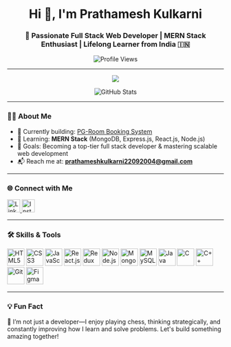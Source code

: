 <h1 align="center">Hi 👋, I'm Prathamesh Kulkarni</h1>
<h3 align="center">🚀 Passionate Full Stack Web Developer | MERN Stack Enthusiast | Lifelong Learner from India 🇮🇳</h3>

<p align="center">
  <img src="https://komarev.com/ghpvc/?username=prathameshkulkarni2k4&label=Profile%20Views&color=0e75b6&style=flat" alt="Profile Views" />
</p>

---

<p align="center">
  <img src="https://github-profile-trophy.vercel.app/?username=prathameshkulkarni2k4&theme=gruvbox&row=1&column=6" />
</p>

<p align="center">
  <img src="https://github-readme-stats.vercel.app/api?username=prathameshkulkarni2k4&show_icons=true&theme=tokyonight" alt="GitHub Stats" />
</p>


---

### 🧑‍💻 About Me

- 🔭 Currently building: [PG-Room Booking System](https://github.com/PrathameshKulkarni2k4/PG-Room-Booking-System)
- 🌱 Learning: **MERN Stack** (MongoDB, Express.js, React.js, Node.js)
- 🎯 Goals: Becoming a top-tier full stack developer & mastering scalable web development
- 📬 Reach me at: **prathameshkulkarni22092004@gmail.com**

---

### 🌐 Connect with Me

<p align="left">
  <a href="https://linkedin.com/in/prathameshkulkarni2k4" target="_blank">
    <img src="https://cdn.jsdelivr.net/gh/devicons/devicon/icons/linkedin/linkedin-original.svg" alt="LinkedIn" height="30" width="30" />
  </a>
  <a href="https://instagram.com/prathamesh_pk_544" target="_blank">
    <img src="https://raw.githubusercontent.com/rahuldkjain/github-profile-readme-generator/master/src/images/icons/Social/instagram.svg" alt="Instagram" height="30" width="30" />
  </a>
</p>

---

### 🛠️ Skills & Tools

<p align="left">
  <!-- Frontend -->
  <img src="https://cdn.jsdelivr.net/gh/devicons/devicon/icons/html5/html5-original.svg" title="HTML5" width="40" height="40"/>
  <img src="https://cdn.jsdelivr.net/gh/devicons/devicon/icons/css3/css3-original.svg" title="CSS3" width="40" height="40"/>
  <img src="https://cdn.jsdelivr.net/gh/devicons/devicon/icons/javascript/javascript-original.svg" title="JavaScript" width="40" height="40"/>
  <img src="https://cdn.jsdelivr.net/gh/devicons/devicon/icons/react/react-original.svg" title="React.js" width="40" height="40"/>
  <img src="https://cdn.jsdelivr.net/gh/devicons/devicon/icons/redux/redux-original.svg" title="Redux" width="40" height="40"/>
<!--   <img src="https://cdn.jsdelivr.net/gh/devicons/devicon/icons/tailwindcss/tailwindcss-plain.svg" title="Tailwind CSS" width="40" height="40"/> -->

  <!-- Backend -->
  <img src="https://cdn.jsdelivr.net/gh/devicons/devicon/icons/nodejs/nodejs-original.svg" title="Node.js" width="40" height="40"/>
<!--  <img src="https://cdn.jsdelivr.net/gh/devicons/devicon/icons/express/express-original.svg" title="Express.js" width="40" height="40"/> -->
  
  <!-- Databases -->
  <img src="https://cdn.jsdelivr.net/gh/devicons/devicon/icons/mongodb/mongodb-original.svg" title="MongoDB" width="40" height="40"/>
  <img src="https://cdn.jsdelivr.net/gh/devicons/devicon/icons/mysql/mysql-original.svg" title="MySQL" width="40" height="40"/>

  <!-- Programming Languages -->
  <img src="https://cdn.jsdelivr.net/gh/devicons/devicon/icons/java/java-original.svg" title="Java" width="40" height="40"/>
  <img src="https://cdn.jsdelivr.net/gh/devicons/devicon/icons/c/c-original.svg" title="C" width="40" height="40"/>
  <img src="https://cdn.jsdelivr.net/gh/devicons/devicon/icons/cplusplus/cplusplus-original.svg" title="C++" width="40" height="40"/>

  <!-- Tools -->
  <img src="https://cdn.jsdelivr.net/gh/devicons/devicon/icons/git/git-original.svg" title="Git" width="40" height="40"/>
 <!-- <img src="https://cdn.jsdelivr.net/gh/devicons/devicon/icons/github/github-original.svg" title="GitHub" width="40" height="40"/> -->
  <!-- <img src="https://cdn.jsdelivr.net/gh/devicons/devicon/icons/postman/postman-icon.svg" title="Postman" width="40" height="40"/> -->
  <img src="https://cdn.jsdelivr.net/gh/devicons/devicon/icons/figma/figma-original.svg" title="Figma" width="40" height="40"/>
</p>

---

### 💡 Fun Fact

🧠 I’m not just a developer—I enjoy playing chess, thinking strategically, and constantly improving how I learn and solve problems. Let's build something amazing together!
